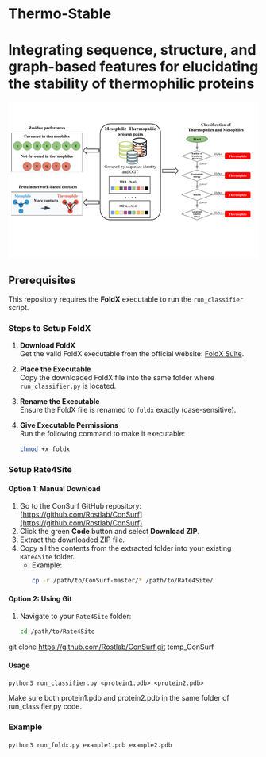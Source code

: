 # Thermo-Stable
# Integrating sequence, structure, and graph-based features for elucidating the stability of thermophilic proteins

![Wrok Flow](Image.png)
## Prerequisites
This repository requires the **FoldX** executable to run the `run_classifier` script.

### Steps to Setup FoldX

1. **Download FoldX**  
   Get the valid FoldX executable from the official website: [FoldX Suite](https://foldxsuite.crg.eu/).

2. **Place the Executable**  
   Copy the downloaded FoldX file into the same folder where `run_classifier.py` is located.

3. **Rename the Executable**  
   Ensure the FoldX file is renamed to `foldx` exactly (case-sensitive).

4. **Give Executable Permissions**  
   Run the following command to make it executable:
   ```bash
   chmod +x foldx

### Setup Rate4Site

#### Option 1: Manual Download

1. Go to the ConSurf GitHub repository: [https://github.com/Rostlab/ConSurf](https://github.com/Rostlab/ConSurf)  
2. Click the green **Code** button and select **Download ZIP**.  
3. Extract the downloaded ZIP file.  
4. Copy all the contents from the extracted folder into your existing `Rate4Site` folder.  
   - Example:
     ```bash
     cp -r /path/to/ConSurf-master/* /path/to/Rate4Site/
     ```

#### Option 2: Using Git

1. Navigate to your `Rate4Site` folder:
   ```bash
   cd /path/to/Rate4Site

git clone https://github.com/Rostlab/ConSurf.git temp_ConSurf

#### Usage
`python3 run_classifier.py <protein1.pdb> <protein2.pdb>` 

Make sure both protein1.pdb and protein2.pdb in the same folder of run_classifier,py code.

### Example 
`python3 run_foldx.py example1.pdb example2.pdb`









